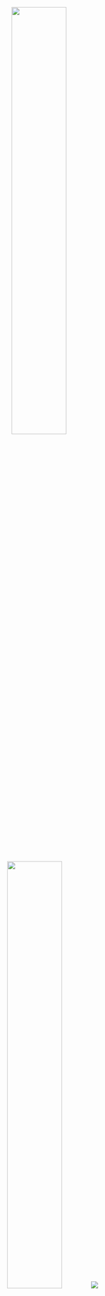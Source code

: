 <p align="center">
  <img height="50%" width="auto" src ="https://github-readme-stats.vercel.app/api?username=kushSharma924&show_icons=true&count_private=true&theme=darcula&hide_border=true&hide=issues,contribs&bg_color=00000000">
  <img height="50%" width="auto" src ="https://github-readme-stats.vercel.app/api/top-langs/?username=kushSharma924&layout=compact&hide_border=true&theme=darcula&bg_color=00000000&langs_count=6&hide=jupyter%20notebook,tex,css,php&exclude_repo=Pacman-AI">
  <img src ="https://github-readme-streak-stats.herokuapp.com?user=kushSharma924&theme=darcula&hide_border=true&background=FFFFFF00">
  <br>
  <br>
</p>
